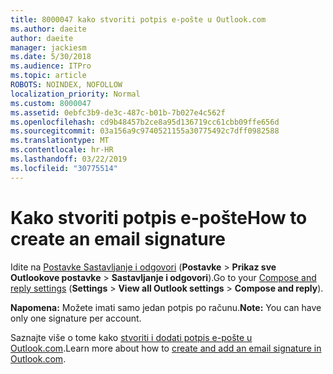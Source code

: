 ```yaml
---
title: 8000047 kako stvoriti potpis e-pošte u Outlook.com
ms.author: daeite
author: daeite
manager: jackiesm
ms.date: 5/30/2018
ms.audience: ITPro
ms.topic: article
ROBOTS: NOINDEX, NOFOLLOW
localization_priority: Normal
ms.custom: 8000047
ms.assetid: 0ebfc3b9-de3c-487c-b01b-7b027e4c562f
ms.openlocfilehash: cd9b48457b2ce8a95d136719cc61cbb09ffe656d
ms.sourcegitcommit: 03a156a9c9740521155a30775492c7dff0982588
ms.translationtype: MT
ms.contentlocale: hr-HR
ms.lasthandoff: 03/22/2019
ms.locfileid: "30775514"
---
```

# <a name="how-to-create-an-email-signature"></a><span data-ttu-id="9bd08-102">Kako stvoriti potpis e-pošte</span><span class="sxs-lookup"><span data-stu-id="9bd08-102">How to create an email signature</span></span>

<span data-ttu-id="9bd08-103">Idite na [Postavke Sastavljanje i odgovori](https://go.microsoft.com/fwlink/?linkid=2006164) (**Postavke** \> **Prikaz sve Outlookove postavke** \> **Sastavljanje i odgovori**).</span><span class="sxs-lookup"><span data-stu-id="9bd08-103">Go to your [Compose and reply settings](https://go.microsoft.com/fwlink/?linkid=2006164) (**Settings** \> **View all Outlook settings** \> **Compose and reply**).</span></span> 
  
 <span data-ttu-id="9bd08-104">**Napomena:** Možete imati samo jedan potpis po računu.</span><span class="sxs-lookup"><span data-stu-id="9bd08-104">**Note:** You can have only one signature per account.</span></span> 
  
<span data-ttu-id="9bd08-105">Saznajte više o tome kako [stvoriti i dodati potpis e-pošte u Outlook.com](https://go.microsoft.com/fwlink/p/?linkid=2001404&amp;clcid=0x409).</span><span class="sxs-lookup"><span data-stu-id="9bd08-105">Learn more about how to [create and add an email signature in Outlook.com](https://go.microsoft.com/fwlink/p/?linkid=2001404&amp;clcid=0x409).</span></span>